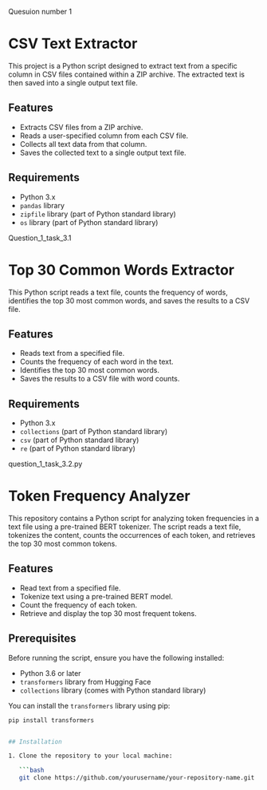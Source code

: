  Quesuion number 1
# CSV Text Extractor

This project is a Python script designed to extract text from a specific column in CSV files contained within a ZIP archive. The extracted text is then saved into a single output text file.

## Features

- Extracts CSV files from a ZIP archive.
- Reads a user-specified column from each CSV file.
- Collects all text data from that column.
- Saves the collected text to a single output text file.

## Requirements

- Python 3.x
- `pandas` library
- `zipfile` library (part of Python standard library)
- `os` library (part of Python standard library)


Question_1_task_3.1

# Top 30 Common Words Extractor

This Python script reads a text file, counts the frequency of words, identifies the top 30 most common words, and saves the results to a CSV file.

## Features

- Reads text from a specified file.
- Counts the frequency of each word in the text.
- Identifies the top 30 most common words.
- Saves the results to a CSV file with word counts.

## Requirements

- Python 3.x
- `collections` (part of Python standard library)
- `csv` (part of Python standard library)
- `re` (part of Python standard library)


question_1_task_3.2.py
   
# Token Frequency Analyzer

This repository contains a Python script for analyzing token frequencies in a text file using a pre-trained BERT tokenizer. The script reads a text file, tokenizes the content, counts the occurrences of each token, and retrieves the top 30 most common tokens.

## Features

- Read text from a specified file.
- Tokenize text using a pre-trained BERT model.
- Count the frequency of each token.
- Retrieve and display the top 30 most frequent tokens.

## Prerequisites

Before running the script, ensure you have the following installed:

- Python 3.6 or later
- `transformers` library from Hugging Face
- `collections` library (comes with Python standard library)

You can install the `transformers` library using pip:

```bash
pip install transformers


## Installation

1. Clone the repository to your local machine:

   ```bash
   git clone https://github.com/yourusername/your-repository-name.git
